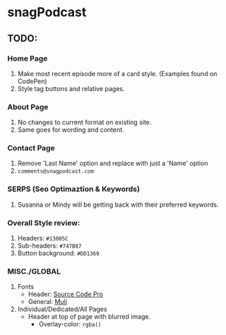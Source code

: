 # snagPodcast

## TODO:
### Home Page
1. Make most recent episode more of a card style. (Examples found on CodePen)
1. Style tag buttons and relative pages.

### About Page
1. No changes to current format on existing site.
1. Same goes for wording and content.

### Contact Page
1. Remove 'Last Name' option and replace with just a 'Name' option
1. `comments@snagpodcast.com`

### SERPS (Seo Optimaztion & Keywords)
1. Susanna or Mindy will be getting back with their preferred keywords.

### Overall Style review:
1. Headers: `#13005C`
1. Sub-headers: `#747B87`
1. Button background: `#DD1369`

### MISC./GLOBAL
1. Fonts
    * Header: [Source Code Pro](https://fonts.google.com/specimen/Source+Code+Pro)
    * General: [Muli](https://fonts.google.com/specimen/Muli)
1. Individual/Dedicated/All Pages
    * Header at top of page with blurred image.
        * Overlay-color: `rgba()`